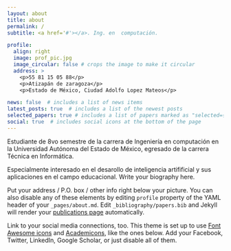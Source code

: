 ```yaml
---
layout: about
title: about
permalink: /
subtitle: <a href='#'></a>. Ing. en  computación.

profile:
  align: right
  image: prof_pic.jpg
  image_circular: false # crops the image to make it circular
  address: >
    <p>55 81 15 05 88</p>
    <p>Atizapán de zaragoza</p>
    <p>Estado de México, Ciudad Adolfo Lopez Mateos</p>

news: false  # includes a list of news items
latest_posts: true  # includes a list of the newest posts
selected_papers: true # includes a list of papers marked as "selected={true}"
social: true  # includes social icons at the bottom of the page
---
```


Estudiante de 8vo semestre de la carrera de Ingeniería en computación en la Universidad Autónoma del Estado de México, egresado de la carrera Técnica en Informática.

Especialmente interesado en el desarollo de inteligencia artifificial y sus aplicaciones en el campo educacional.
Write your biography here.

Put your address / P.O. box / other info right below your picture. You can also disable any of these elements by editing `profile` property of the YAML header of your `_pages/about.md`. Edit `_bibliography/papers.bib` and Jekyll will render your [publications page](/al-folio/publications/) automatically.

Link to your social media connections, too. This theme is set up to use [Font Awesome icons](http://fortawesome.github.io/Font-Awesome/) and [Academicons](https://jpswalsh.github.io/academicons/), like the ones below. Add your Facebook, Twitter, LinkedIn, Google Scholar, or just disable all of them.
